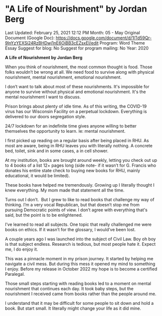 # "A Life of Nourishment" by Jordan Berg

Last Updated: February 25, 2021 12:12 PM
Month: 05 - May
Original Document (Google Doc): https://docs.google.com/document/d/1lTd59Qr-9lnYzYEXSi24RzBHDwj1nE6OiBB3cEZsxEI/edit
Program: Word Theme Essay
Suggest for blog: No
Suggest for program mailing: No
Year: 2020

**A Life of Nourishment by Jordan Berg**

When you think of nourishment, the most common thought is food. Those folks wouldn’t be wrong at all. We need food to survive along with physical nourishment, mental nourishment, emotional nourishment.

I don’t want to talk about most of these nourishments. It's impossible for anyone to survive without physical and emotional nourishment. It's the mental nourishment I want to discuss.

Prison brings about plenty of idle time. As of this writing, the COVID-19 virus has our Wisconsin Facility on a perpetual lockdown. Everything is delivered to our doors segregation style.

24/7 lockdown for an indefinite time gives anyone willing to better themselves the opportunity to learn. Ie: mental nourishment.

I first picked up reading on a regular basis after being placed in RHU. As most are aware, being in RHU leaves you with literally nothing. A concrete bed, toilet, sink and in some cases, a in cell shower.

At my institution, books are brought around weekly, letting you check out up to 4 books of a list 12+ pages long (side note- if it wasn’t for G. Francis who donates his entire state check to buying new books for RHU, mainly educational, it would be limited).

These books have helped me tremendously. Growing up I literally thought I knew everything. My mom made that statement all the time.

Turns out I don’t.  But I grew to like to read books that challenge my way of thinking. I’m a very vocal Republican, but that doesn’t stop me from pursuing Democratic points of view. I don’t agree with everything that's said, but the point is to be enlightened.

I’ve learned to read all subjects. One topic that really challenged me were books on ethics. If it wasn’t for the glossary, I would’ve been lost.

A couple years ago I was launched into the subject of Civil Law. Boy oh boy is that subject endless. Research is tedious, but most people hate it. Expect me, I do enjoy it.

This was a pinnacle moment in my prison journey. It started by helping me navigate a civil mess. But during this mess it opened my mind to something I enjoy. Before my release in October 2022 my hope is to become a certified Paralegal.

Those small steps starting with reading books led to a moment on mental nourishment that continues each day. It took baby steps, but the nourishment I received came from books rather than the people around me.

I understand that it may be difficult for some people to sit down and hold a book. But start small. It literally might change your life as it did mine.